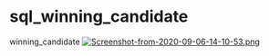 # sql_winning_candidate
winning_candidate
[![Screenshot-from-2020-09-06-14-10-53.png](https://i.postimg.cc/vHc3BrG0/Screenshot-from-2020-09-06-14-10-53.png)](https://postimg.cc/WhcMYJFZ)
